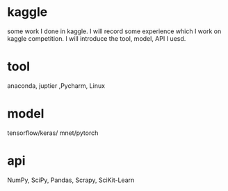 # kaggle
some work I done in kaggle. I will record some experience which I work on kaggle competition. I will introduce the tool, model, API I uesd.

# tool
anaconda,  juptier ,Pycharm, Linux 

# model 
tensorflow/keras/ mnet/pytorch

# api
NumPy, SciPy, Pandas, Scrapy, SciKit-Learn
